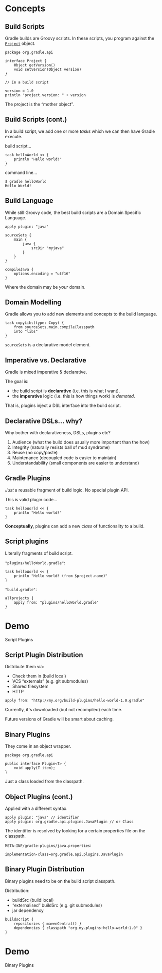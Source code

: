 # Concepts

## Build Scripts

Gradle builds are Groovy scripts. In these scripts, you program against the [`Project`](http://gradle.org/docs/current/dsl/org.gradle.api.Project.html) object.

    package org.gradle.api

    interface Project {
        Object getVersion()
        void setVersion(Object version)
    }

    // In a build script

    version = 1.0
    println "project.version: " + version

The project is the “mother object”.

## Build Scripts (cont.)

In a build script, we add one or more *tasks* which we can then have Gradle execute.

build script…

    task helloWorld << {
        println "Hello world!"
    }

command line…

    $ gradle helloWorld
    Hello World!

## Build Language

While still Groovy code, the best build scripts are a Domain Specific Language.

    apply plugin: "java"

    sourceSets {
        main {
            java {
                srcDir "myjava"
            }
        }
    }

    compileJava {
        options.encoding = "utf16"
    }

Where the domain may be *your* domain.

## Domain Modelling

Gradle allows you to add new elements and concepts to the build language.

    task copyLibs(type: Copy) {
        from sourceSets.main.compileClasspath
        into "libs"
    }

`sourceSets` is a declarative model element.

## Imperative vs. Declarative

Gradle is mixed imperative & declarative.

The goal is:

* the build script is **declarative** (i.e. this is what I want).
* the **imperative** logic (i.e. this is how things work) is _demoted_.

That is, plugins inject a DSL interface into the build script.

## Declarative DSLs… why?

Why bother with declarativeness, DSLs, plugins etc?

1. Audience (what the build does usually more important than the how)
2. Integrity (naturally resists ball of mud syndrome)
3. Reuse (no copy/paste)
4. Maintenance (decoupled code is easier to maintain)
5. Understandability (small components are easier to understand)

## Gradle Plugins

*Just* a reusable fragment of build logic. No special plugin API.

This is valid plugin code…

    task helloWorld << {
        println "Hello world!"
    }

**Conceptually**, plugins can add a new *class* of functionality to a build.

## Script plugins

Literally fragments of build script.

`"plugins/helloWorld.gradle"`:

    task helloWorld << {
        println "Hello world! (from $project.name)"
    }

`"build.gradle"`:

    allprojects {
        apply from: "plugins/helloWorld.gradle"
    }

# Demo

Script Plugins

## Script Plugin Distribution

Distribute them via:

* Check them in (build local)
* VCS “externals” (e.g. git submodules)
* Shared filesystem
* HTTP

<!-- -->

    apply from: "http://my.org/build-plugins/hello-world-1.0.gradle"

Currently, it's downloaded (but not recompiled) each time. 

Future versions of Gradle will be smart about caching.

## Binary Plugins

They come in an object wrapper.

    package org.gradle.api

    public interface Plugin<T> {
        void apply(T item);
    }

Just a class loaded from the classpath.

## Object Plugins (cont.)

Applied with a different syntax.

    apply plugin: "java" // identifier
    apply plugin: org.gradle.api.plugins.JavaPlugin // or Class

The identifier is resolved by looking for a certain properties file on the classpath.

`META-INF/gradle-plugins/java.properties`:

    implementation-class=org.gradle.api.plugins.JavaPlugin

## Binary Plugin Distribution

Binary plugins need to be on the build script classpath.

Distribution:

* buildSrc (build local)
* “externalised” buildSrc (e.g. git submodules)
* jar dependency

<!-- -->

    buildscript {
        repositories { mavenCentral() }
        dependencies { classpath "org.my.plugins:hello-world:1.0" }
    }

# Demo

Binary Plugins
